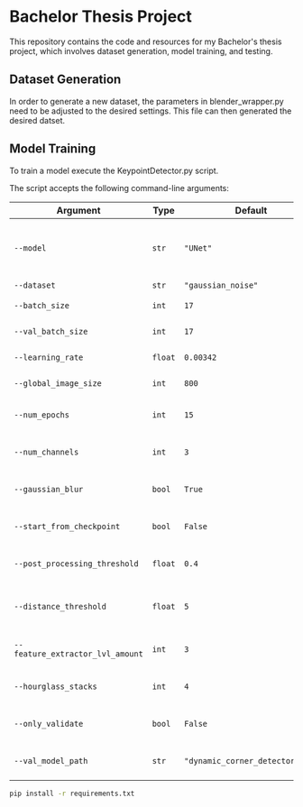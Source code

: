 # Bachelor Thesis Project

This repository contains the code and resources for my Bachelor's thesis project, which involves dataset generation, model training, and testing.

## Dataset Generation

In order to generate a new dataset, the parameters in blender_wrapper.py need to be adjusted to the desired settings. This file can then generated the desired datset.

## Model Training

To train a model execute the KeypointDetector.py script.

The script accepts the following command-line arguments:

| Argument                     | Type    | Default                     | Description                                                                 |
|------------------------------|---------|-----------------------------|-----------------------------------------------------------------------------|
| `--model`                    | `str`   | `"UNet"`                    | Model architecture to use (`UNet`, `KeyNet`, `SimpleModel`, `Hourglass_Github`) |
| `--dataset`                  | `str`   | `"gaussian_noise"`          | Dataset to use                      |
| `--batch_size`               | `int`   | `17`                        | Batch size for training                                                     |
| `--val_batch_size`           | `int`   | `17`                        | Batch size for validation                                                   |
| `--learning_rate`            | `float` | `0.00342`                   | Learning rate for the optimizer                                             |
| `--global_image_size`        | `int`   | `800`                       | Global image size for training                                              |
| `--num_epochs`               | `int`   | `15`                        | Number of epochs to train the model                                         |
| `--num_channels`             | `int`   | `3`                         | Number of channels in the input images                                      |
| `--gaussian_blur`            | `bool`  | `True`                      | Whether to apply Gaussian blur to the heatmaps                              |
| `--start_from_checkpoint`    | `bool`  | `False`                     | Whether to start training from a checkpoint                                 |
| `--post_processing_threshold`| `float` | `0.4`                       | Threshold for post-processing the heatmaps                                  |
| `--distance_threshold`       | `float` | `5`                         | Distance threshold for keypoint matching                                    |
| `--feature_extractor_lvl_amount` | `int` | `3`                     | Number of levels in the Key.Net feature extractor                                   |
| `--hourglass_stacks`         | `int`   | `4`                         | Number of stacks in the hourglass model                                     |
| `--only_validate`            | `bool`  | `False`                     | Whether to only validate the model                                          |
| `--val_model_path`           | `str`   | `"dynamic_corner_detector.pth"` | Model path used if only validation is set to True                       |


```bash
pip install -r requirements.txt
